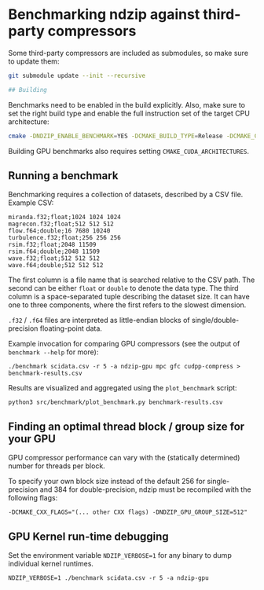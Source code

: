 # Benchmarking ndzip against third-party compressors

Some third-party compressors are included as submodules, so make sure to update them:

```sh
git submodule update --init --recursive

## Building
```

Benchmarks need to be enabled in the build explicitly. Also, make sure to set the right build type and enable the full instruction set of the target CPU architecture:

```sh
cmake -DNDZIP_ENABLE_BENCHMARK=YES -DCMAKE_BUILD_TYPE=Release -DCMAKE_CXX_FLAGS="-march=native" [...]
```

Building GPU benchmarks also requires setting `CMAKE_CUDA_ARCHITECTURES`.

## Running a benchmark

Benchmarking requires a collection of datasets, described by a CSV file. Example CSV:

```
miranda.f32;float;1024 1024 1024
magrecon.f32;float;512 512 512
flow.f64;double;16 7680 10240
turbulence.f32;float;256 256 256
rsim.f32;float;2048 11509
rsim.f64;double;2048 11509
wave.f32;float;512 512 512
wave.f64;double;512 512 512
```

The first column is a file name that is searched relative to the CSV path.
The second can be either `float` or `double` to denote the data type.
The third column is a space-separated tuple describing the dataset size. It can have one to three components, where the first refers to the slowest dimension.

`.f32` / `.f64` files are interpreted as little-endian blocks of single/double-precision floating-point data.

Example invocation for comparing GPU compressors (see the output of `benchmark --help` for more):

```
./benchmark scidata.csv -r 5 -a ndzip-gpu mpc gfc cudpp-compress > benchmark-results.csv
```

Results are visualized and aggregated using the `plot_benchmark` script:

```
python3 src/benchmark/plot_benchmark.py benchmark-results.csv
```

## Finding an optimal thread block / group size for your GPU

GPU compressor performance can vary with the (statically determined) number for threads per block.

To specify your own block size instead of the default 256 for single-precision and 384 for double-precision, ndzip must be recompiled with the following flags:

```
-DCMAKE_CXX_FLAGS="(... other CXX flags) -DNDZIP_GPU_GROUP_SIZE=512"
```

## GPU Kernel run-time debugging

Set the environment variable `NDZIP_VERBOSE=1` for any binary to dump individual kernel runtimes.

```
NDZIP_VERBOSE=1 ./benchmark scidata.csv -r 5 -a ndzip-gpu
```
